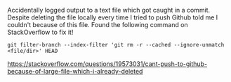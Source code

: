 Accidentally logged output to a text file which got caught in a commit. Despite deleting the file locally every time I tried to push Github told me I couldn't because of this file. Found the following command on StackOverflow to fix it!

`git filter-branch --index-filter 'git rm -r --cached --ignore-unmatch <file/dir>' HEAD`

https://stackoverflow.com/questions/19573031/cant-push-to-github-because-of-large-file-which-i-already-deleted

